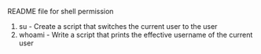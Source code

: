 README file for shell permission
1. su - Create a script that switches the current user to the user 
2. whoami - Write a script that prints the effective username of the current user

